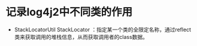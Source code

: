 记录log4j2中不同类的作用
===============


* StackLocatorUtil StackLocator ：指定某一个类的全限定名称，通过reflect类来获取调用的堆栈信息，从而获取调用者的class数据。
